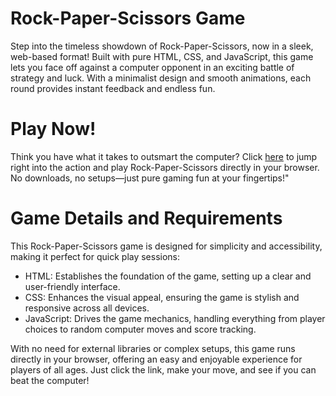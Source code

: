 # Rock-Paper-Scissors Game   
Step into the timeless showdown of Rock-Paper-Scissors, now in a sleek, web-based format! Built with pure HTML, CSS, and JavaScript, this game lets you face off against a computer opponent in an exciting battle of strategy and luck. With a minimalist design and smooth animations, each round provides instant feedback and endless fun.

# Play Now!
Think you have what it takes to outsmart the computer? Click [here](https://mohammadrakib-8.github.io/Rock-Paper-Scissors/) to jump right into the action and play Rock-Paper-Scissors directly in your browser. No downloads, no setups—just pure gaming fun at your fingertips!"

# Game Details and Requirements
This Rock-Paper-Scissors game is designed for simplicity and accessibility, making it perfect for quick play sessions:

- HTML: Establishes the foundation of the game, setting up a clear and user-friendly interface.
- CSS: Enhances the visual appeal, ensuring the game is stylish and responsive across all devices.
- JavaScript: Drives the game mechanics, handling everything from player choices to random computer moves and score tracking.

With no need for external libraries or complex setups, this game runs directly in your browser, offering an easy and enjoyable experience for players of all ages. Just click the link, make your move, and see if you can beat the computer!
